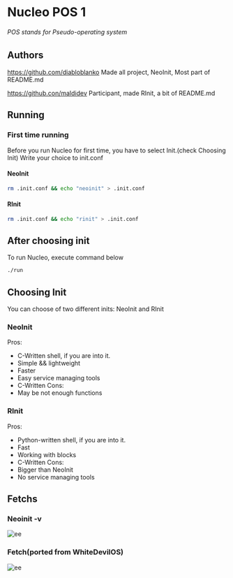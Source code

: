 # Nucleo POS 1
###### POS stands for Pseudo-operating system
## Authors
https://github.com/diabloblanko
Made all project, NeoInit, Most part of README.md

https://github.con/maldidev
Participant, made RInit, a bit of README.md

## Running
### First time running
Before you run Nucleo for first time, you have to select Init.(check Choosing Init)
Write your choice to init.conf
#### NeoInit
```bash
rm .init.conf && echo "neoinit" > .init.conf
```
#### RInit
```bash
rm .init.conf && echo "rinit" > .init.conf
```
## After choosing init
To run Nucleo, execute command below
```bash
./run
```
## Choosing Init
You can choose of two different inits: NeoInit and RInit
### NeoInit
Pros:
* C-Written shell, if you are into it.
* Simple && lightweight
* Faster
* Easy service managing tools
* C-Written
Cons:
* May be not enough functions
### RInit
Pros:
* Python-written shell, if you are into it.
* Fast
* Working with blocks
* C-Written
Cons:
* Bigger than NeoInit
* No service managing tools

## Fetchs
### Neoinit -v
![ee](https://i.ibb.co/JFgHnZB0/neoinit-ffe.png)
### Fetch(ported from WhiteDevilOS)
![ee](https://i.ibb.co/v6KLz2CL/nucleo-wdf.png)
